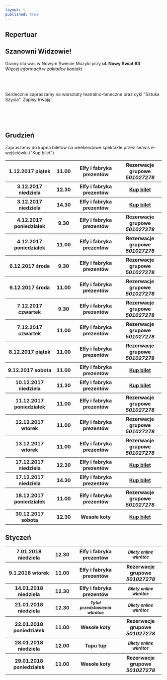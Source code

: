 ```yaml
---
layout: t
published: true
---
```


<link rel="stylesheet" href="https://unpkg.com/purecss@0.6.2/build/pure-min.css" integrity="sha384-UQiGfs9ICog+LwheBSRCt1o5cbyKIHbwjWscjemyBMT9YCUMZffs6UqUTd0hObXD" crossorigin="anonymous">







## Repertuar  

## Szanowni Widzowie!

Gramy dla was w Nowym Świecie Muzyki przy <strong>ul. Nowy Świat 63</strong> <br />
<i> Więcej informacji w zakładce kontakt</i> 
<br /><br /><br /><br /> 

Serdecznie zapraszamy na warsztaty teatralno-taneczne oraz cykl "Sztuka Szycia". Zapisy trwają!
<br /><br />
	
<br /><br />


## Grudzień

Zapraszamy do kupna biletów na weekendowe spektakle przez serwis e-wejściówki ("Kup bilet")

<table class="pure-table">
	<tr>
		<th>1.12.2017 piątek</th>
		<th>11.00</th>
		<th>Elfy i fabryka prezentów</th>
		<th>Rezerwacje grupowe <i><br />501027278</i></th>
	</tr>
	<tr>
		<th>3.12.2017 niedziela</th>
		<th>12.30</th>
		<th>Elfy i fabryka prezentów</th>
		<th><a href="https://ewejsciowki.pl/embedded/rezerwacja/85299
    ">Kup bilet</a></th>
	</tr>
	<tr>
		<th>3.12.2017 niedziela</th>
		<th>14.30</th>
		<th>Elfy i fabryka prezentów</th>
		<th><a href="https://ewejsciowki.pl/embedded/rezerwacja/85985
    ">Kup bilet</a></th>
	</tr>
	<tr>
		<th>4.12.2017 poniedziałek</th>
		<th>9.30</th>
		<th>Elfy i fabryka prezentów</th>
		<th>Rezerwacje grupowe <i><br />501027278</i></th>
	</tr>
	<tr>
		<th>4.12.2017 poniedziałek</th>
		<th>11.00</th>
		<th>Elfy i fabryka prezentów</th>
		<th>Rezerwacje grupowe <i><br />501027278</i></th>
	</tr>
	<tr>
		<th>6.12.2017 środa</th>
		<th>9.30</th>
		<th>Elfy i fabryka prezentów</th>
		<th>Rezerwacje grupowe <i><br />501027278</i></th>
	</tr>
	<tr>
		<th>6.12.2017 środa</th>
		<th>11.00</th>
		<th>Elfy i fabryka prezentów</th>
		<th>Rezerwacje grupowe <i><br />501027278</i></th>
	</tr>
	<tr>
		<th>7.12.2017 czwartek</th>
		<th>9.30</th>
		<th>Elfy i fabryka prezentów</th>
		<th>Rezerwacje grupowe <i><br />501027278</i></th>
	</tr>
	<tr>
		<th>7.12.2017 czwartek</th>
		<th>11.00</th>
		<th>Elfy i fabryka prezentów</th>
		<th>Rezerwacje grupowe <i><br />501027278</i></th>
	</tr>
	<tr>
		<th>8.12.2017 piątek</th>
		<th>11.00</th>
		<th>Elfy i fabryka prezentów</th>
		<th>Rezerwacje grupowe <i><br />501027278</i></th>
	</tr>
	<tr>
		<th>9.12.2017 sobota</th>
		<th>11.00</th>
		<th>Elfy i fabryka prezentów</th>
		<th><a href="https://ewejsciowki.pl/embedded/rezerwacja/85300
    ">Kup bilet</a></th>
	</tr>
	<tr>
		<th>10.12.2017 niedziela</th>
		<th>11.30</th>
		<th>Elfy i fabryka prezentów</th>
		<th><a href="https://ewejsciowki.pl/embedded/rezerwacja/85301
    ">Kup bilet</a></th>
	</tr>
	<tr>
		<th>11.12.2017 poniedziałek</th>
		<th>11.00</th>
		<th>Elfy i fabryka prezentów</th>
		<th>Rezerwacje grupowe <i><br />501027278</i></th>
	</tr>
	<tr>
		<th>12.12.2017 wtorek</th>
		<th>11.00</th>
		<th>Elfy i fabryka prezentów</th>
		<th>Rezerwacje grupowe <i><br />501027278</i></th>
	</tr>
	<tr>
		<th>13.12.2017 wtorek</th>
		<th>11.00</th>
		<th>Elfy i fabryka prezentów</th>
		<th>Rezerwacje grupowe <i><br />501027278</i></th>
	</tr>
	<tr>
		<th>17.12.2017 niedziela</th>
		<th>12.30</th>
		<th>Elfy i fabryka prezentów</th>
		<th><a href="https://ewejsciowki.pl/embedded/rezerwacja/85302
    ">Kup bilet</a></th>
	</tr>
	<tr>
		<th>17.12.2017 niedziela</th>
		<th>14.30</th>
		<th>Elfy i fabryka prezentów</th>
		<th><a href="https://ewejsciowki.pl/embedded/rezerwacja/89633
    ">Kup bilet</a></th>
	</tr>
	<tr>
		<th>18.12.2017 poniedziałek</th>
		<th>11.00</th>
		<th>Elfy i fabryka prezentów</th>
		<th>Rezerwacje grupowe <i><br />501027278</i></th>
	</tr>
	<tr>
		<th>30.12.2017 sobota</th>
		<th>12.30</th>
		<th>Wesołe koty</th>
		<th><a href="https://ewejsciowki.pl/embedded/rezerwacja/85986
    ">Kup bilet</a></th>
	</tr>
</table>

## Styczeń

<table class="pure-table">
	<tr>
		<th>7.01.2018 niedziela</th>
		<th>12.30</th>
		<th>Elfy i fabryka prezentów</th>
		<th><small><i>Bilety online wkrótce</i></small></th>
	</tr>
	<tr>
		<th>9.1.2018 wtorek</th>
		<th>11.00</th>
		<th>Elfy i fabryka prezentów</th>
		<th>Rezerwacje grupowe <i><br />501027278</i></th>
	</tr>
	<tr>
		<th>14.01.2018 niedziela</th>
		<th>12.30</th>
		<th>Elfy i fabryka prezentów</th>
		<th><small><i>Bilety online wkrótce</i></small></th>
	</tr>
	<tr>
		<th>21.01.2018 niedziela</th>
		<th>12.30</th>
		<th><small><i>Tytuł przedstawienia wkrótce</i></small></th>
		<th><small><i>Bilety online wkrótce</i></small></th>
	</tr>
	<tr>
		<th>22.01.2018 poniedziałek</th>
		<th>11.00</th>
		<th>Wesołe koty</th>
		<th>Rezerwacje grupowe <i><br />501027278</i></th>
	</tr>
	<tr>
		<th>28.01.2018 niedziela</th>
		<th>12.00</th>
		<th>Tupu tup</th>
		<th><small><i>Bilety online wkrótce</i></small></th>
	</tr>
	<tr>
		<th>29.01.2018 poniedziałek</th>
		<th>11.00</th>
		<th>Wesołe koty</th>
		<th>Rezerwacje grupowe <i><br />501027278</i></th>
	</tr>
</table>



<style>
.pure-table thead {
    background-color: rgba(143, 223, 255, 0.19) !important;
    color: #000;
    text-align: left;
    vertical-align: bottom;
}
</style>
